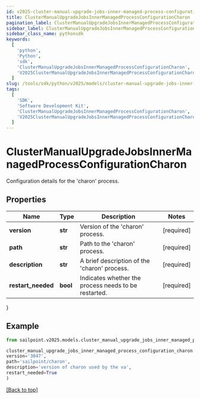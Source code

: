 ```yaml
---
id: v2025-cluster-manual-upgrade-jobs-inner-managed-process-configuration-charon
title: ClusterManualUpgradeJobsInnerManagedProcessConfigurationCharon
pagination_label: ClusterManualUpgradeJobsInnerManagedProcessConfigurationCharon
sidebar_label: ClusterManualUpgradeJobsInnerManagedProcessConfigurationCharon
sidebar_class_name: pythonsdk
keywords:
  [
    'python',
    'Python',
    'sdk',
    'ClusterManualUpgradeJobsInnerManagedProcessConfigurationCharon',
    'V2025ClusterManualUpgradeJobsInnerManagedProcessConfigurationCharon',
  ]
slug: /tools/sdk/python/v2025/models/cluster-manual-upgrade-jobs-inner-managed-process-configuration-charon
tags:
  [
    'SDK',
    'Software Development Kit',
    'ClusterManualUpgradeJobsInnerManagedProcessConfigurationCharon',
    'V2025ClusterManualUpgradeJobsInnerManagedProcessConfigurationCharon',
  ]
---
```


# ClusterManualUpgradeJobsInnerManagedProcessConfigurationCharon

Configuration details for the 'charon' process.

## Properties

| Name | Type | Description | Notes |
| --- | --- | --- | --- |
| **version** | **str** | Version of the 'charon' process. | [required] |
| **path** | **str** | Path to the 'charon' process. | [required] |
| **description** | **str** | A brief description of the 'charon' process. | [required] |
| **restart_needed** | **bool** | Indicates whether the process needs to be restarted. | [required] |

}

## Example

```python
from sailpoint.v2025.models.cluster_manual_upgrade_jobs_inner_managed_process_configuration_charon import ClusterManualUpgradeJobsInnerManagedProcessConfigurationCharon

cluster_manual_upgrade_jobs_inner_managed_process_configuration_charon = ClusterManualUpgradeJobsInnerManagedProcessConfigurationCharon(
version='3047',
path='sailpoint/charon',
description='version of charon used by the va',
restart_needed=True
)

```

[[Back to top]](#)
